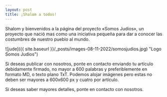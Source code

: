 ```yaml
---
layout: post
title: ¡Shalom a todos!
---
```


Shalom y bienvenidos a la página del proyecto «Somos Judios», un proyecto que nació mas como una iniciativa pequeña para dar a conocer las costumbres de nuestro pueblo al mundo.

![jude]({{	site.baseurl }}/_posts/images-08-11-2022/somosjudios.jpg)  "Logo Somos Judios")

Si deseas publicar con nosotros, ponte en contacto enviando tu artículo debidamente firmado, no mayor a 600 palabras y preferiblemente en formato MD, o texto plano TxT.
Podemos alojar imágenes pero estas no deben ser mayores a 600x600 px y cuatro por artículo.

Si deseas saber mayores detalles, ponte en contacto con nosotros.
